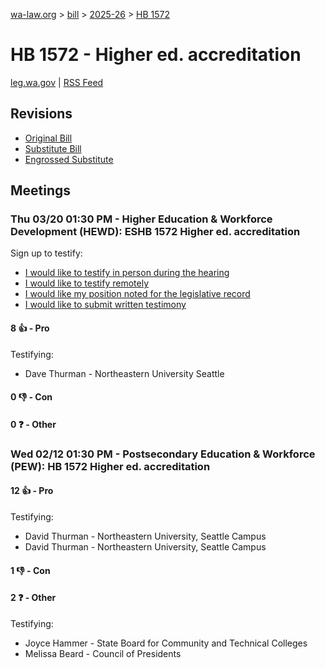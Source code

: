 [wa-law.org](/) > [bill](/bill/) > [2025-26](/bill/2025-26/) > [HB 1572](/bill/2025-26/hb/1572/)

# HB 1572 - Higher ed. accreditation
[leg.wa.gov](https://app.leg.wa.gov/billsummary?BillNumber=1572&Year=2025&Initiative=false) | [RSS Feed](./rss.xml)

## Revisions
* [Original Bill](1/)
* [Substitute Bill](S/)
* [Engrossed Substitute](S.E/)

## Meetings
### Thu 03/20 01:30 PM - Higher Education & Workforce Development (HEWD): ESHB 1572 Higher ed. accreditation
Sign up to testify:
* [I would like to testify in person during the hearing](https://app.leg.wa.gov/csi/Testifier/Add?chamber=House&mId=33080&aId=165937&caId=26587&tId=1)
* [I would like to testify remotely](https://app.leg.wa.gov/csi/Testifier/Add?chamber=House&mId=33080&aId=165937&caId=26587&tId=2)
* [I would like my position noted for the legislative record](https://app.leg.wa.gov/csi/Testifier/Add?chamber=House&mId=33080&aId=165937&caId=26587&tId=3)
* [I would like to submit written testimony](https://app.leg.wa.gov/csi/Testifier/Add?chamber=House&mId=33080&aId=165937&caId=26587&tId=4)

#### 8 👍 - Pro
Testifying:
* Dave Thurman - Northeastern University Seattle

#### 0 👎 - Con

#### 0 ❓ - Other

### Wed 02/12 01:30 PM - Postsecondary Education & Workforce (PEW): HB 1572 Higher ed. accreditation
#### 12 👍 - Pro
Testifying:
* David Thurman - Northeastern University, Seattle Campus
* David Thurman - Northeastern University, Seattle Campus

#### 1 👎 - Con

#### 2 ❓ - Other
Testifying:
* Joyce Hammer - State Board for Community and Technical Colleges
* Melissa Beard - Council of Presidents
